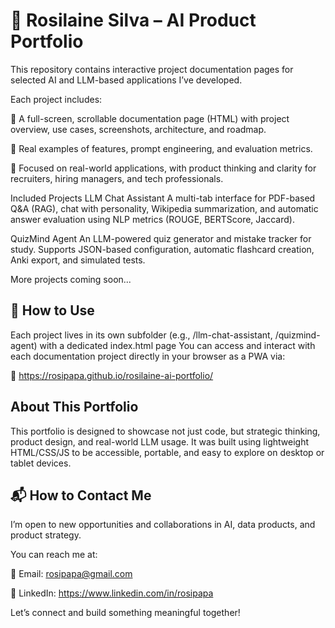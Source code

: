 # 🧠 Rosilaine Silva – AI Product Portfolio
This repository contains interactive project documentation pages for selected AI and LLM-based applications I’ve developed.

Each project includes:

📄 A full-screen, scrollable documentation page (HTML) with project overview, use cases, screenshots, architecture, and roadmap.

🧪 Real examples of features, prompt engineering, and evaluation metrics.

🎯 Focused on real-world applications, with product thinking and clarity for recruiters, hiring managers, and tech professionals.

Included Projects
LLM Chat Assistant
A multi-tab interface for PDF-based Q&A (RAG), chat with personality, Wikipedia summarization, and automatic answer evaluation using NLP metrics (ROUGE, BERTScore, Jaccard).

QuizMind Agent
An LLM-powered quiz generator and mistake tracker for study. Supports JSON-based configuration, automatic flashcard creation, Anki export, and simulated tests.

More projects coming soon...

## 📘 How to Use
Each project lives in its own subfolder (e.g., /llm-chat-assistant, /quizmind-agent) with a dedicated index.html page
You can access and interact with each documentation project directly in your browser as a PWA via:

🔗 https://rosipapa.github.io/rosilaine-ai-portfolio/

## About This Portfolio
This portfolio is designed to showcase not just code, but strategic thinking, product design, and real-world LLM usage.
It was built using lightweight HTML/CSS/JS to be accessible, portable, and easy to explore on desktop or tablet devices.

## 📬 How to Contact Me
I’m open to new opportunities and collaborations in AI, data products, and product strategy.

You can reach me at:

📧 Email: rosipapa@gmail.com

💼 LinkedIn: https://www.linkedin.com/in/rosipapa

Let’s connect and build something meaningful together!
